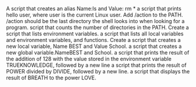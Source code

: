 A script that creates an alias Name:ls and Value: rm *
a script that prints hello user, where user is the current Linux user.
Add /action to the PATH. /action should be the last directory the shell looks into when looking for a program.
script that counts the number of directories in the PATH.
Create a script that lists environment variables.
a script that lists all local variables and environment variables, and functions.
Create a script that creates a new local variable, Name BEST and Value School.
a script that creates a new global variable.NameBEST and School.
a script that prints the result of the addition of 128 with the value stored in the environment variable TRUEKNOWLEDGE, followed by a new line
a script that prints the result of POWER divided by DIVIDE, followed by a new line.
a script that displays the result of BREATH to the power LOVE.
